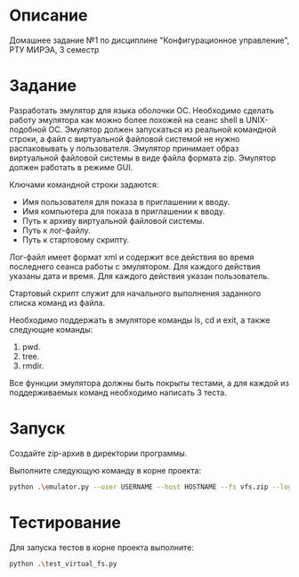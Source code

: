 # Описание

Домашнее задание №1 по дисциплине "Конфигурационное управление", РТУ МИРЭА, 3 семестр

# Задание

Разработать эмулятор для языка оболочки ОС. Необходимо сделать работу
эмулятора как можно более похожей на сеанс shell в UNIX-подобной ОС.
Эмулятор должен запускаться из реальной командной строки, а файл с
виртуальной файловой системой не нужно распаковывать у пользователя.
Эмулятор принимает образ виртуальной файловой системы в виде файла формата
zip. Эмулятор должен работать в режиме GUI.

Ключами командной строки задаются:

- Имя пользователя для показа в приглашении к вводу.
- Имя компьютера для показа в приглашении к вводу.
- Путь к архиву виртуальной файловой системы.
- Путь к лог-файлу.
- Путь к стартовому скрипту.

Лог-файл имеет формат xml и содержит все действия во время последнего
сеанса работы с эмулятором. Для каждого действия указаны дата и время. Для
каждого действия указан пользователь.

Стартовый скрипт служит для начального выполнения заданного списка
команд из файла.

Необходимо поддержать в эмуляторе команды ls, cd и exit, а также
следующие команды:

1. pwd.
2. tree.
3. rmdir.

Все функции эмулятора должны быть покрыты тестами, а для каждой из
поддерживаемых команд необходимо написать 3 теста.

# Запуск

Создайте zip-архив в директории программы.

Выполните следующую команду в корне проекта:

```sh
python .\emulator.py --user USERNAME --host HOSTNAME --fs vfs.zip --log .\log.xml
```

# Тестирование

Для запуска тестов в корне проекта выполните:

```sh
python .\test_virtual_fs.py
```
